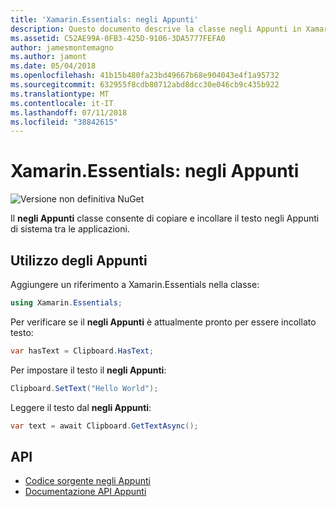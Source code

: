```yaml
---
title: 'Xamarin.Essentials: negli Appunti'
description: Questo documento descrive la classe negli Appunti in Xamarin.Essentials, che consente di copiare e incollare il testo negli Appunti di sistema tra le applicazioni.
ms.assetid: C52AE99A-0FB3-425D-9106-3DA5777FEFA0
author: jamesmontemagno
ms.author: jamont
ms.date: 05/04/2018
ms.openlocfilehash: 41b15b480fa23bd49667b68e904043e4f1a95732
ms.sourcegitcommit: 632955f8cdb80712abd8dcc30e046cb9c435b922
ms.translationtype: MT
ms.contentlocale: it-IT
ms.lasthandoff: 07/11/2018
ms.locfileid: "38842615"
---
```

# <a name="xamarinessentials-clipboard"></a>Xamarin.Essentials: negli Appunti

![Versione non definitiva NuGet](~/media/shared/pre-release.png)

Il **negli Appunti** classe consente di copiare e incollare il testo negli Appunti di sistema tra le applicazioni.

## <a name="using-clipboard"></a>Utilizzo degli Appunti

Aggiungere un riferimento a Xamarin.Essentials nella classe:

```csharp
using Xamarin.Essentials;
```

Per verificare se il **negli Appunti** è attualmente pronto per essere incollato testo:

```csharp
var hasText = Clipboard.HasText;
```

Per impostare il testo il **negli Appunti**:

```csharp
Clipboard.SetText("Hello World");
```

Leggere il testo dal **negli Appunti**:

```csharp
var text = await Clipboard.GetTextAsync();
```

## <a name="api"></a>API

- [Codice sorgente negli Appunti](https://github.com/xamarin/Essentials/tree/master/Xamarin.Essentials/Clipboard)
- [Documentazione API Appunti](xref:Xamarin.Essentials.Clipboard)
